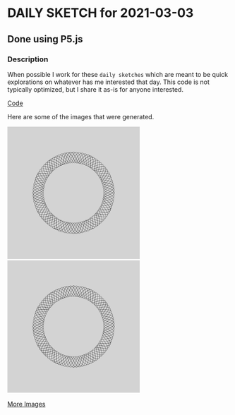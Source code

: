 # DAILY SKETCH for 2021-03-03

## Done using P5.js

### Description

When possible I work for these `daily sketches` which are meant to be quick explorations     on whatever has me interested that day. This code is not typically optimized, but I share it as-is     for anyone interested.

[Code](2021-03-03) 

Here are some of the images that were generated.

<img src = 'images/keep0.png' width = '300'> 
<img src = 'images/keep_2021-3-4-10-6-36.png' width = '300'> 


[More Images](2021-03-03/images) 

